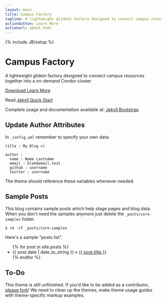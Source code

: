 ```yaml
---
layout: main
title: Campus Factory
tagline: A lightweight glidein factory designed to connect campus resources together into a on-demand Condor cluster
actionbutton: Learn More
actionurl: about.html
---
```

{% include JB/setup %}

<div class="hero-unit">
<h1>Campus Factory</h1>
<p>A lightweight glidein factory designed to connect campus resources together into a on-demand Condor cluster</p>
<p>
<a href="https://github.com/djw8605/campus-factory/zipball/master" class="btn btn-primary btn-large">
Download
</a>
<a class="btn btn-info btn-large" href="about.html">
Learn More
</a>
</p>
</div>

Read [Jekyll Quick Start](http://jekyllbootstrap.com/usage/jekyll-quick-start.html)

Complete usage and documentation available at: [Jekyll Bootstrap](http://jekyllbootstrap.com)

## Update Author Attributes

In `_config.yml` remember to specify your own data:
    
    title : My Blog =)
    
    author :
      name : Name Lastname
      email : blah@email.test
      github : username
      twitter : username

The theme should reference these variables whenever needed.
    
## Sample Posts

This blog contains sample posts which help stage pages and blog data.
When you don't need the samples anymore just delete the `_posts/core-samples` folder.

    $ rm -rf _posts/core-samples

Here's a sample "posts list".

<ul class="posts">
  {% for post in site.posts %}
    <li><span>{{ post.date | date_to_string }}</span> &raquo; <a href="{{ BASE_PATH }}{{ post.url }}">{{ post.title }}</a></li>
  {% endfor %}
</ul>

## To-Do

This theme is still unfinished. If you'd like to be added as a contributor, [please fork](http://github.com/plusjade/jekyll-bootstrap)!
We need to clean up the themes, make theme usage guides with theme-specific markup examples.


